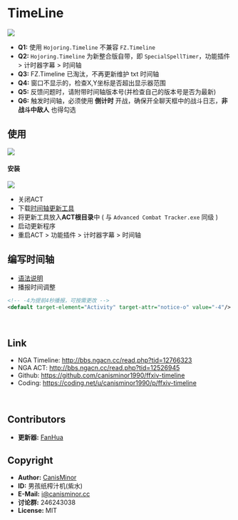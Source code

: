 # TimeLine

![](https://github.com/canisminor1990/ffxiv-timeline/raw/master/tools/preview3.png)

- **Q1:** 使用 `Hojoring.Timeline` 不兼容 `FZ.Timeline`
- **Q2:** `Hojoring.Timeline` 为新整合版自带，即 `SpecialSpellTimer`，功能插件 > 计时器字幕 > 时间轴
- **Q3:**  FZ.Timeline 已淘汰，不再更新维护 txt 时间轴
- **Q4:** 窗口不显示的，检查X,Y坐标是否超出显示器范围
- **Q5:** 反馈问题时，请附带时间轴版本号(并检查自己的版本号是否为最新)
- **Q6:** 触发时间轴，必须使用 **倒计时** 开战，确保开全聊天框中的战斗日志，**非战斗中敌人** 也得勾选

## 使用

![](https://github.com/canisminor1990/ffxiv-timeline/raw/master/tools/preview2.png)


#### 安装

<img src="https://github.com/canisminor1990/ffxiv-timeline/raw/master/tools/preview.png" witdh="320px" />

- 关闭ACT
- 下载[时间轴更新工具](https://github.com/canisminor1990/ffxiv-timeline/raw/master/tools/updater.zip)
- 将更新工具放入**ACT根目录**中 ( 与 `Advanced Combat Tracker.exe` 同级 )
- 启动更新程序
- 重启ACT > 功能插件 > 计时器字幕 > 时间轴

## 编写时间轴

- [语法说明](doc.md)
- 播报时间调整

```xml
<!-- -4为提前4秒播报，可按需更改 -->
<default target-element="Activity" target-attr="notice-o" value="-4"/>
```

<br />

## Link

- NGA Timeline: <http://bbs.ngacn.cc/read.php?tid=12766323>
- NGA ACT: <http://bbs.ngacn.cc/read.php?tid=12526945>
- Github: <https://github.com/canisminor1990/ffxiv-timeline>
- Coding: <https://coding.net/u/canisminor1990/p/ffxiv-timeline>

<br />

## Contributors
- **更新器:** [FanHua](https://github.com/imfanhua)


## Copyright

- **Author:** [CanisMinor](https://github.com/canisminor1990)
- **ID:** 男孩纸榨汁机(紫水)
- **E-Mail:** <i@canisminor.cc>
- **讨论群:** 246243038
- **License:** MIT